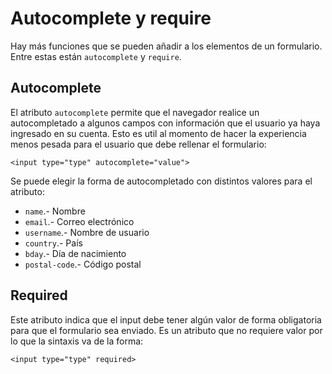 # Autocomplete y require

Hay más funciones que se pueden añadir a los elementos de un formulario. Entre estas están `autocomplete` y `require`. 

## Autocomplete

El atributo `autocomplete` permite que el navegador realice un autocompletado a algunos campos con información que el usuario ya haya ingresado en su cuenta. Esto es util al momento de hacer la experiencia menos pesada para el usuario que debe rellenar el formulario:
~~~
<input type="type" autocomplete="value">
~~~

Se puede elegir la forma de autocompletado con distintos valores para el atributo:
- `name`.- Nombre
- `email`.- Correo electrónico
- `username`.- Nombre de usuario
- `country`.- País
- `bday`.- Día de nacimiento
- `postal-code`.- Código postal


## Required

Este atributo indica que el input debe tener algún valor de forma obligatoria para que el formulario sea enviado. Es un atributo que no requiere valor por lo que la sintaxis va de la forma:
~~~
<input type="type" required>
~~~
